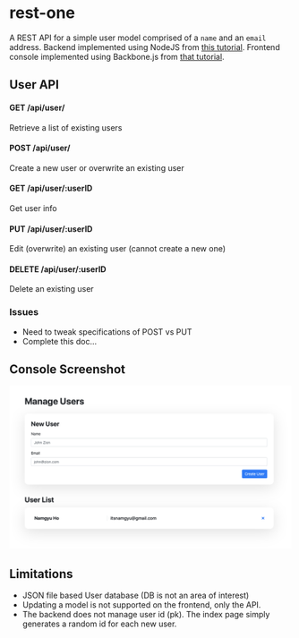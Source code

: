 # rest-one
A REST API for a simple user model comprised of a `name` and an `email` address. Backend implemented using NodeJS from [this tutorial](https://www.tutorialspoint.com/nodejs/index.htm). Frontend console implemented using Backbone.js from [that tutorial](https://adrianmejia.com/blog/2012/09/11/backbone-dot-js-for-absolute-beginners-getting-started/).

## User API

#### GET /api/user/
Retrieve a list of existing users

#### POST /api/user/
Create a new user or overwrite an existing user

#### GET /api/user/:userID
Get user info

#### PUT /api/user/:userID
Edit (overwrite) an existing user (cannot create a new one)

#### DELETE /api/user/:userID
Delete an existing user

### Issues
- Need to tweak specifications of POST vs PUT
- Complete this doc...


## Console Screenshot

![wow!](docs/example.png)


## Limitations
- JSON file based User database (DB is not an area of interest)
- Updating a model is not supported on the frontend, only the API.
- The backend does not manage user id (pk). The index page simply generates a random id for each new user.
